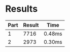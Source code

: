 # Results

| Part | Result | Time |
| --- | --- | --- |
| 1 | 7716 | 0.48ms |
| 2 | 2973 | 0.30ms |
